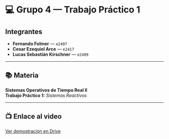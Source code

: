 # 💻 Grupo 4 — Trabajo Práctico 1

## Integrantes

- **Fernando Folmer** — `e2407`
- **Cesar Ezequiel Arce** — `e2417`
- **Lucas Sebastián Kirschner** — `e2409`

---

## 📚 Materia

**Sistemas Operativos de Tiempo Real II**  
**Trabajo Práctico 1:** _Sistemas Reactivos_

---

## 📺 Enlace al video

[Ver demostración en Drive](https://drive.google.com/file/d/13AvzIIa3ogxfNhbExuAHkp1YPK5ClByw/view?usp=sharing)